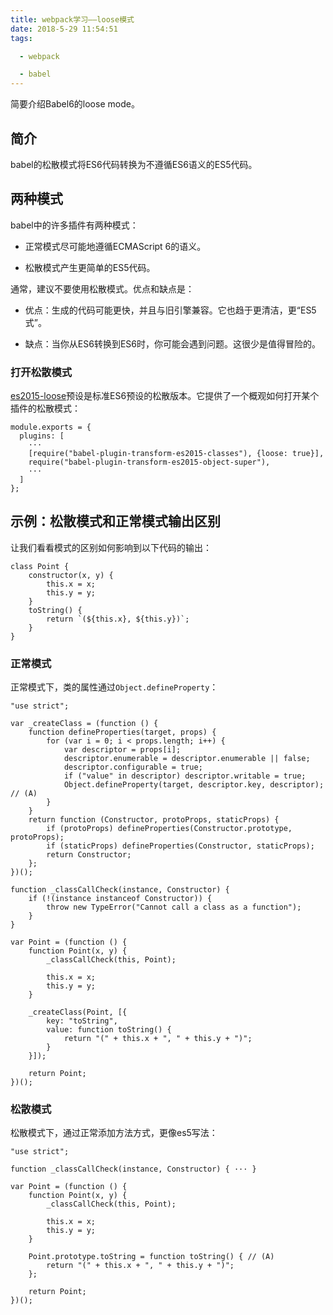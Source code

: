 ```yaml
---
title: webpack学习——loose模式
date: 2018-5-29 11:54:51
tags: 

  - webpack

  - babel
---
```


简要介绍Babel6的loose mode。

## 简介

babel的松散模式将ES6代码转换为不遵循ES6语义的ES5代码。

## 两种模式

babel中的许多插件有两种模式：

- 正常模式尽可能地遵循ECMAScript 6的语义。

- 松散模式产生更简单的ES5代码。

通常，建议不要使用松散模式。优点和缺点是：

- 优点：生成的代码可能更快，并且与旧引擎兼容。它也趋于更清洁，更“ES5式”。

- 缺点：当你从ES6转换到ES6时，你可能会遇到问题。这很少是值得冒险的。

### 打开松散模式

[es2015-loose](https://github.com/bkonkle/babel-preset-es2015-loose)预设是标准ES6预设的松散版本。它提供了一个概观如何打开某个插件的松散模式：

```
module.exports = {
  plugins: [
    ···
    [require("babel-plugin-transform-es2015-classes"), {loose: true}],
    require("babel-plugin-transform-es2015-object-super"),
    ···
  ]
};
```

## 示例：松散模式和正常模式输出区别

让我们看看模式的区别如何影响到以下代码的输出：

```
class Point {
    constructor(x, y) {
        this.x = x;
        this.y = y;
    }
    toString() {
        return `(${this.x}, ${this.y})`;
    }
}
```

### 正常模式

正常模式下，类的属性通过`Object.defineProperty`：

```
"use strict";

var _createClass = (function () {
    function defineProperties(target, props) {
        for (var i = 0; i < props.length; i++) {
            var descriptor = props[i];
            descriptor.enumerable = descriptor.enumerable || false;
            descriptor.configurable = true;
            if ("value" in descriptor) descriptor.writable = true;
            Object.defineProperty(target, descriptor.key, descriptor); // (A)
        }
    }
    return function (Constructor, protoProps, staticProps) {
        if (protoProps) defineProperties(Constructor.prototype, protoProps);
        if (staticProps) defineProperties(Constructor, staticProps);
        return Constructor;
    };
})();

function _classCallCheck(instance, Constructor) {
    if (!(instance instanceof Constructor)) {
        throw new TypeError("Cannot call a class as a function");
    }
}

var Point = (function () {
    function Point(x, y) {
        _classCallCheck(this, Point);

        this.x = x;
        this.y = y;
    }

    _createClass(Point, [{
        key: "toString",
        value: function toString() {
            return "(" + this.x + ", " + this.y + ")";
        }
    }]);

    return Point;
})();
```

### 松散模式

松散模式下，通过正常添加方法方式，更像es5写法：

```
"use strict";

function _classCallCheck(instance, Constructor) { ··· }

var Point = (function () {
    function Point(x, y) {
        _classCallCheck(this, Point);

        this.x = x;
        this.y = y;
    }

    Point.prototype.toString = function toString() { // (A)
        return "(" + this.x + ", " + this.y + ")";
    };

    return Point;
})();
```